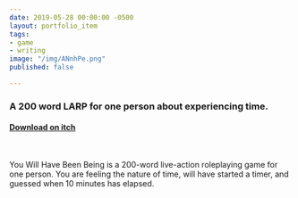 ```yaml
---
date: 2019-05-28 00:00:00 -0500
layout: portfolio_item
tags:
- game
- writing
image: "/img/ANnhPe.png"
published: false

---
```

### A 200 word LARP for one person about experiencing time.

#### [Download on itch](https://sublimemarch.itch.io/you-will-have-been-being)

<br>

You Will Have Been Being is a 200-word live-action roleplaying game for one person. You are feeling the nature of time, will have started a timer, and guessed when 10 minutes has elapsed.